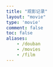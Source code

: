 ```yaml
---
title: "观影记录"
layout: "movie"
type: 'movie'
comment: false
toc: false
aliases:
    - /douban
    - /movies
    - /film
---
```

